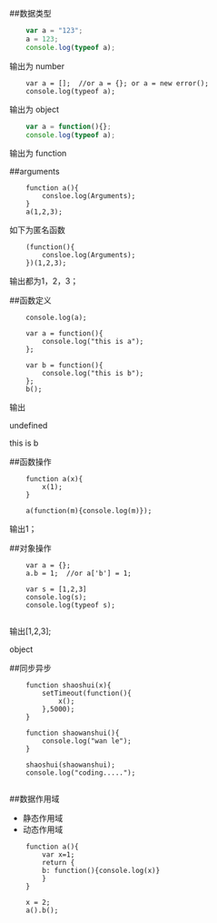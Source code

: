 ##数据类型

``` javascript
	var a = "123";
	a = 123;
	console.log(typeof a);
```
输出为 number

``` javascrpit
	var a = [];  //or a = {}; or a = new error();
	console.log(typeof a);
```
输出为 object

``` javascript
	var a = function(){};
	console.log(typeof a);
```
输出为 function



##arguments
``` javascipt
	function a(){
		consloe.log(Arguments);
	}
	a(1,2,3);
```
如下为匿名函数

``` javascipt
	(function(){
		consloe.log(Arguments);
	})(1,2,3);
```
输出都为1，2，3；

##函数定义

```
	console.log(a);

	var a = function(){
	    console.log("this is a");
	};
	
	var b = function(){
	    console.log("this is b");
	};
	b();
```
输出

undefined

this is b

##函数操作
```
	function a(x){
		x(1);
	}
	
	a(function(m){console.log(m)});
```
输出1；

##对象操作

```
	var a = {};
	a.b = 1;  //or a['b'] = 1;
	
	var s = [1,2,3]
	console.log(s);
	console.log(typeof s);
	
```
输出[1,2,3];

object

##同步异步
```
	function shaoshui(x){
	    setTimeout(function(){
	        x();
	    },5000);
	}
	
	function shaowanshui(){
	    console.log("wan le");
	}
	
	shaoshui(shaowanshui);
	console.log("coding.....");
	
```

##数据作用域

- 静态作用域
- 动态作用域

```
	function a(){
		var x=1;
		return {
		b: function(){console.log(x)}
		}
	}
	
	x = 2;
	a().b();
```

